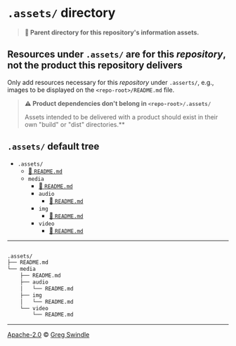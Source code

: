 # `.assets/` directory
> **:open_file_folder: Parent directory for this repository's
information assets.**

## Resources under `.assets/` are for this _repository_, not the product this repository delivers

Only add resources necessary for this _repository_ under `.asserts/`, e.g., images
to be displayed on the `<repo-root>/README.md` file.

> **:warning: Product dependencies don't belong in `<repo-root>/.assets/`**
>
> Assets intended to be delivered with a product should exist in their own
"build" or "dist" directories.**

## `.assets/` default tree

* `.assets/`
    * [:page_facing_up: `README.md`][assets-readme-url]
    * `media`
        * [:page_facing_up: `README.md`][assets-media-readme-url]
        * `audio`
            * [:page_facing_up: `README.md`][assets-audio-readme-url]
        * `img`
            * [:page_facing_up: `README.md`][assets-img-readme-url]
        * `video`
            * [:page_facing_up: `README.md`][assets-video-readme-url]

---

```bash

.assets/
├── README.md
└── media
    ├── README.md
    ├── audio
    │   └── README.md
    ├── img
    │   └── README.md
    └── video
        └── README.md
```

---

[Apache-2.0][license-url] © [Greg Swindle][gregswindle-url]

[assets-audio-readme-url]: media/audio/README.md
[assets-img-readme-url]: media/img/README.md
[assets-media-readme-url]: media/README.md
[assets-readme-url]: README.md
[assets-video-readme-url]: media/video/README.md
[license-url]: https://www.apache.org/licenses/LICENSE-2.0
[gregswindle-url]: https://github.com/gregswindle
